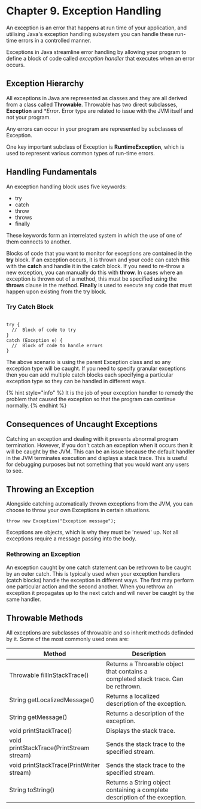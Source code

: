 # Chapter 9. Exception Handling

An exception is an error that happens at run time of your application, and utilising Java's exception handling subsystem 
you can handle these run-time errors in a controlled manner.

Exceptions in Java streamline error handling by allowing your program to define a block of code called _exception handler_
that executes when an error occurs.

## Exception Hierarchy
All exceptions in Java are represented as classes and they are all derived from a class called **Throwable**. Throwable has 
two direct subclasses, **Exception** and **Error*. Error type are related to issue with the JVM itself and not your program.

Any errors can occur in your program are represented by subclasses of Exception.

One key important subclass of Exception is **RuntimeException**, which is used to represent various common types of 
run-time errors.

## Handling Fundamentals
An exception handling block uses five keywords:
 * try
 * catch
 * throw
 * throws
 * finally

These keywords form an interrelated system in which the use of one of them connects to another.

Blocks of code that you want to monitor for exceptions are contained in the **try** block. If an exception occurs, it is
thrown and your code can catch this with the **catch** and handle it in the catch block. If you need to re-throw a new 
exception, you can manually do this with **throw**. 
In cases where an exception is thrown out of a method, this must be specified using the **throws** clause in the method. 
**Finally** is used to execute any code that must happen upon existing from the try block.

### Try Catch Block

```aidl

try {
  //  Block of code to try
}
catch (Exception e) {
  //  Block of code to handle errors
}

```

The above scenario is using the parent Exception class and so any exception type will be caught. If you need to specify 
granular exceptions then you can add multiple catch blocks each specifying a particular exception type so they can be 
handled in different ways.

{% hint style="info" %}
It is the job of your exception handler to remedy the problem that caused the exception so that the program can continue 
normally. 
{% endhint %}

## Consequences of Uncaught Exceptions
Catching an exception and dealing with it prevents abnormal program termination. However, if you don't catch an exception 
when it occurs then it will be caught by the JVM. This can be an issue because the default handler in the JVM terminates 
execution and displays a stack trace. This is useful for debugging purposes but not something that you would want any users 
to see.

## Throwing an Exception
Alongside catching automatically thrown exceptions from the JVM, you can choose to throw your own Exceptions in certain 
situations.
```aidl
throw new Exception("Exception message");
```

Exceptions are objects, which is why they must be 'newed' up. Not all exceptions require a message passing into the body.

### Rethrowing an Exception
An exception caught by one catch statement can be rethrown to be caught by an outer catch. This is typically used when your
exception handlers (catch blocks) handle the exception in different ways. The first may perform one particular action and the 
second another. 
When you rethrow an exception it propagates up to the next catch and will never be caught by the same handler.

## Throwable Methods
All exceptions are subclasses of throwable and so inherit methods definded by it. Some of the most commonly used ones are:

| Method                                   | Description                                                                   |
|------------------------------------------|-------------------------------------------------------------------------------|
| Throwable fillInStackTrace()             | Returns a Throwable object that contains a <br/> completed stack trace. Can be rethrown. |
| String getLocalizedMessage()             | Returns a localized description of the exception.                             |       
| String getMessage()                      | Returns a description of the exception.                                       |
| void printStackTrace()                   | Displays the stack trace.                                                     |
| void printStackTrace(PrintStream stream) | Sends the stack trace to the specified stream.                                |
| void printStackTrace(PrintWriter stream) | Sends the stack trace to the specified stream.                                |
| String toString()                        | Returns a String object containing a complete description of the exception.   |




